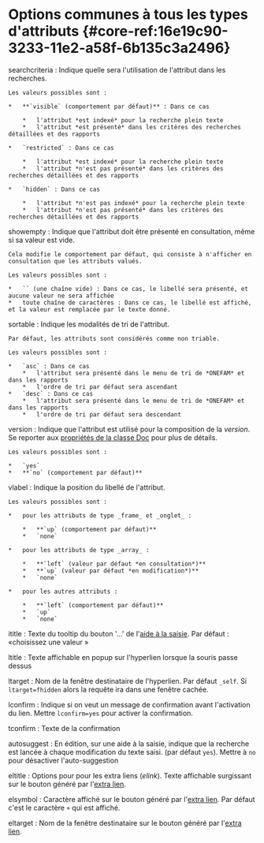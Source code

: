# Options communes à tous les types d'attributs {#core-ref:16e19c90-3233-11e2-a58f-6b135c3a2496}

searchcriteria
:   Indique quelle sera l'utilisation de l'attribut dans les recherches.
    
    Les valeurs possibles sont :
    
    *   **`visible` (comportement par défaut)** : Dans ce cas
        
        *   l'attribut *est indexé* pour la recherche plein texte
        *   l'attribut *est présenté* dans les critères des recherches détaillées et des rapports
    
    *   `restricted` : Dans ce cas
        
        *   l'attribut *est indexé* pour la recherche plein texte
        *   l'attribut *n'est pas présenté* dans les critères des recherches détaillées et des rapports
    
    *   `hidden` : Dans ce cas
        
        *   l'attribut *n'est pas indexé* pour la recherche plein texte
        *   l'attribut *n'est pas présenté* dans les critères des recherches détaillées et des rapports

showempty
:   Indique que l'attribut doit être présenté en consultation, même si sa valeur est vide.
    
    Cela modifie le comportement par défaut, qui consiste à n'afficher en consultation que les attributs valués.
    
    Les valeurs possibles sont :
    
    *   `` (une chaîne vide) : Dans ce cas, le libellé sera présenté, et aucune valeur ne sera affichée
    *   toute chaîne de caractères : Dans ce cas, le libellé est affiché, et la valeur est remplacée par le texte donné.

sortable
:   Indique les modalités de tri de l'attribut.
    
    Par défaut, les attributs sont considérés comme non triable.
    
    Les valeurs possibles sont :
    
    *   `asc` : Dans ce cas
        *   l'attribut sera présenté dans le menu de tri de *ONEFAM* et dans les rapports
        *   l'ordre de tri par défaut sera ascendant
    *   `desc` : Dans ce cas
        *   l'attribut sera présenté dans le menu de tri de *ONEFAM* et dans les rapports
        *   l'ordre de tri par défaut sera descendant

version
:   Indique que l'attribut est utilisé pour la composition de la *version*.
    Se reporter aux [propriétés de la classe Doc](#core-ref:9aa8edfa-2f2a-11e2-aaec-838a12b40353) pour plus de détails.
    
    Les valeurs possibles sont :
    
    *   `yes`
    *   **`no` (comportement par défaut)**

vlabel
:   Indique la position du libellé de l'attribut.
    
    Les valeurs possibles sont :
    
    *   pour les attributs de type _frame_ et _onglet_ :
        
        *   **`up` (comportement par défaut)**
        *   `none`
    
    *   pour les attributs de type _array_ :
        
        *   **`left` (valeur par défaut *en consultation*)**
        *   **`up` (valeur par défaut *en modification*)**
        *   `none`
    
    *   pour les autres attributs :
        
        *   **`left` (comportement par défaut)**
        *   `up`
        *   `none`


ititle
: Texte du tooltip du bouton '...' de l'[aide à la saisie][aide_saisie]. 
  Par défaut : «choisissez une valeur »

ltitle
: Texte affichable en popup sur l'hyperlien lorsque la souris passe
  dessus

ltarget
: Nom de la fenêtre destinataire de l'hyperlien. Par défaut `_self`.
  Si `ltarget=fhidden` alors la requête ira dans une fenêtre cachée.

lconfirm
: Indique si on veut un message de confirmation avant l'activation du
lien. Mettre `lconfirm=yes` pour activer la confirmation.

tconfirm
: Texte de la confirmation

autosuggest
:  En édition, sur une aide à la saisie, indique que la recherche est
  lancée à chaque modification du texte saisi. (par défaut `yes`).
  Mettre à `no` pour désactiver l'auto-suggestion

eltitle
: Options pour pour les extra liens (*elink*).
  Texte affichable surgissant sur le bouton généré par l'[extra lien][elink].

elsymbol
: Caractère affiché sur le bouton généré par l'[extra lien][elink]. Par défaut c'est le caractère `+` qui est affiché.

eltarget
: Nom de la fenêtre destinataire sur le bouton généré par l'[extra lien][elink].

<!-- links -->
[aide_saisie]: #core-ref:0b2d4cd0-4eed-41d8-ac57-37525a444194
[elink]: #core-ref:edf84026-7980-442f-bc86-88739e49e3b5